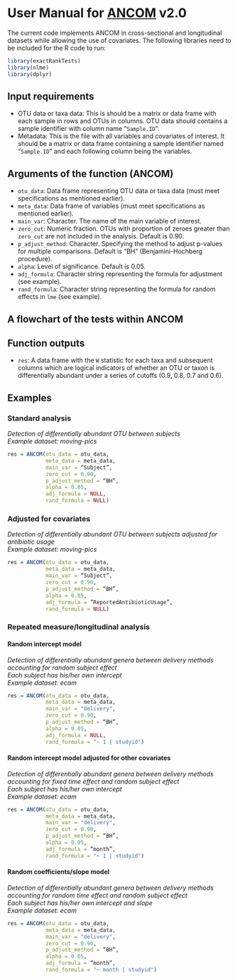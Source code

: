 # User Manual for [ANCOM](https://www.tandfonline.com/doi/full/10.3402/mehd.v26.27663) v2.0

The current code implements ANCOM in cross-sectional and longitudinal datasets while allowing the use of covariates. The following libraries need to be included for the R code to run:

```r
library(exactRankTests)
library(nlme)
library(dplyr)
```

## Input requirements

* OTU data or taxa data: This is should be a matrix or data frame with each sample in rows and OTUs in columns. OTU data should contains a sample identifier with column name “```Sample.ID```”.
* Metadata: This is the file with all variables and covariates of interest. It should be a matrix or data frame containing a sample identifier named “```Sample.ID```” and each following column being the variables.

## Arguments of the function (ANCOM)

* ```otu_data```: Data frame representing OTU data or taxa data (must meet specifications as mentioned earlier).
* ```meta_data```: Data frame of variables (must meet specifications as mentioned earlier).
* ```main_var```: Character. The name of the main variable of interest. 
* ```zero_cut```: Numeric fraction. OTUs with proportion of zeroes greater than ```zero_cut``` are not included in the analysis. Default is 0.90.
* ```p_adjust_method```: Character. Specifying the method to adjust p-values for multiple comparisons. Default is “BH” (Benjamini-Hochberg procedure).
* ```alpha```: Level of significance. Default is 0.05.
* ```adj_formula```: Character string representing the formula for adjustment (see example).
* ```rand_formula```: Character string representing the formula for random effects in ```lme``` (see example).

## A flowchart of the tests within ANCOM

## Function outputs

* ```res```: A data frame with the ```W``` statistic for each taxa and subsequent columns which are logical indicators of whether an OTU or taxon is differentially abundant under a series of cutoffs (0.9, 0.8, 0.7 and 0.6).

## Examples

### Standard analysis

_Detection of differentially abundant OTU between subjects_ <br/>
_Example dataset: moving-pics_

```r
res = ANCOM(otu_data = otu_data, 
            meta_data = meta_data, 
            main_var = “Subject”,  
            zero_cut = 0.90, 
            p_adjust_method = “BH”, 
            alpha = 0.05, 
            adj_formula = NULL, 
            rand_formula = NULL)
```

### Adjusted for covariates

_Detection of differentially abundant OTU between subjects adjusted for antibiotic usage_ <br/>
_Example dataset: moving-pics_

```r
res = ANCOM(otu_data = otu_data, 
            meta_data = meta_data, 
            main_var = “Subject”,  
            zero_cut = 0.90, 
            p_adjust_method = “BH”, 
            alpha = 0.05, 
            adj_formula = ”ReportedAntibioticUsage”,
            rand_formula = NULL)
```

### Repeated measure/longitudinal analysis

#### Random intercept model

_Detection of differentially abundant genera between delivery methods accounting for random subject effect_ <br/>
_Each subject has his/her own intercept_ <br/>
_Example dataset: ecam_

```r
res = ANCOM(otu_data = otu_data, 
            meta_data = meta_data, 
            main_var = "delivery",  
            zero_cut = 0.90, 
            p_adjust_method = “BH”, 
            alpha = 0.05, 
            adj_formula = NULL,
            rand_formula = "~ 1 | studyid")
```

#### Random intercept model adjusted for other covariates

_Detection of differentially abundant genera between delivery methods accounting for fixed time effect and random subject effect_ <br/>
_Each subject has his/her own intercept_ <br/>
_Example dataset: ecam_

```r
res = ANCOM(otu_data = otu_data, 
            meta_data = meta_data, 
            main_var = "delivery",  
            zero_cut = 0.90, 
            p_adjust_method = “BH”, 
            alpha = 0.05, 
            adj_formula = ”month”,
            rand_formula = "~ 1 | studyid")
```

#### Random coefficients/slope model

_Detection of differentially abundant genera between delivery methods accounting for random time effect and random subject effect_ <br/> 
_Each subject has his/her own intercept and slope_ <br/> 
_Example dataset: ecam_

```r
res = ANCOM(otu_data = otu_data, 
            meta_data = meta_data, 
            main_var = "delivery",  
            zero_cut = 0.90, 
            p_adjust_method = “BH”, 
            alpha = 0.05, 
            adj_formula = ”month”,
            rand_formula = "~ month | studyid")
```






